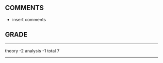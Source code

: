 ## COMMENTS

- insert comments

## GRADE

----        ----
theory        -2
analysis      -1
total           7
----        ----
